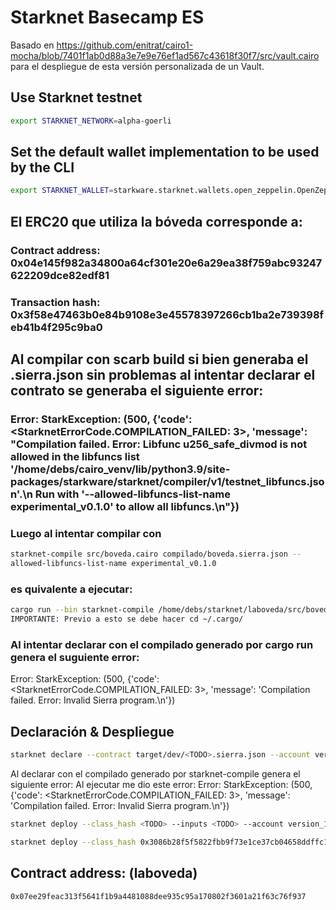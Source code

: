 # Starknet Basecamp ES

Basado en https://github.com/enitrat/cairo1-mocha/blob/7401f1ab0d88a3e7e9e76ef1ad567c43618f30f7/src/vault.cairo para el despliegue de esta versión personalizada de un Vault.


## Use Starknet testnet
```bash
export STARKNET_NETWORK=alpha-goerli
```

## Set the default wallet implementation to be used by the CLI 
```bash
export STARKNET_WALLET=starkware.starknet.wallets.open_zeppelin.OpenZeppelinAccount
```

## El ERC20 que utiliza la bóveda corresponde a:
### Contract address: 0x04e145f982a34800a64cf301e20e6a29ea38f759abc93247622209dce82edf81
### Transaction hash: 0x3f58e47463b0e84b9108e3e45578397266cb1ba2e739398feb41b4f295c9ba0


## Al compilar con scarb build si bien generaba el .sierra.json sin problemas al intentar declarar el contrato se generaba el siguiente error:
### Error: StarkException: (500, {'code': <StarknetErrorCode.COMPILATION_FAILED: 3>, 'message': "Compilation failed. Error: Libfunc u256_safe_divmod is not allowed in the libfuncs list '/home/debs/cairo_venv/lib/python3.9/site-packages/starkware/starknet/compiler/v1/testnet_libfuncs.json'.\n Run with '--allowed-libfuncs-list-name experimental_v0.1.0' to allow all libfuncs.\n"})

### Luego al intentar compilar con
```bash
starknet-compile src/boveda.cairo compilado/boveda.sierra.json --
allowed-libfuncs-list-name experimental_v0.1.0
```


### es quivalente a ejecutar:
```bash
cargo run --bin starknet-compile /home/debs/starknet/laboveda/src/boveda.cairo /home/debs/starknet/laboveda/outputs/boveda.sierra.json --allowed-libfuncs-list-name experimental_v0.1.0
IMPORTANTE: Previo a esto se debe hacer cd ~/.cargo/
```

### Al intentar declarar con el compilado generado por cargo run genera el suguiente error:
Error: StarkException: (500, {'code': <StarknetErrorCode.COMPILATION_FAILED: 3>, 'message': 'Compilation failed. Error: Invalid Sierra program.\n'})

## Declaración & Despliegue
```bash
starknet declare --contract target/dev/<TODO>.sierra.json --account version_1077_test
```

Al declarar con el compilado generado por starknet-compile genera el siguiente error:
Al ejecutar me dio este error:
Error: StarkException: (500, {'code': <StarknetErrorCode.COMPILATION_FAILED: 3>, 'message': 'Compilation failed. Error: Invalid Sierra program.\n'})

```bash
starknet deploy --class_hash <TODO> --inputs <TODO> --account version_1077_test
```

```bash
starknet deploy --class_hash 0x3086b28f5f5822fbb9f73e1ce37cb04658ddffc165e7e5dcb80505e8e6b53ed --inputs 0x04e145f982a34800a64cf301e20e6a29ea38f759abc93247622209dce82edf81 --account version_1077_test
```

## Contract address: (laboveda)
```bash
0x07ee29feac313f5641f1b9a4481088dee935c95a170802f3601a21f63c76f937
```